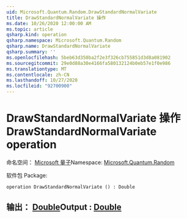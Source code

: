 ```yaml
---
uid: Microsoft.Quantum.Random.DrawStandardNormalVariate
title: DrawStandardNormalVariate 操作
ms.date: 10/26/2020 12:00:00 AM
ms.topic: article
qsharp.kind: operation
qsharp.namespace: Microsoft.Quantum.Random
qsharp.name: DrawStandardNormalVariate
qsharp.summary: ''
ms.openlocfilehash: 5beb63d350ba2f2e3f326cb755851d3d8a081902
ms.sourcegitcommit: 29e0d88a30e4166fa580132124b0eb57e1f0e986
ms.translationtype: MT
ms.contentlocale: zh-CN
ms.lasthandoff: 10/27/2020
ms.locfileid: "92700900"
---
```

# <a name="drawstandardnormalvariate-operation"></a><span data-ttu-id="48711-102">DrawStandardNormalVariate 操作</span><span class="sxs-lookup"><span data-stu-id="48711-102">DrawStandardNormalVariate operation</span></span>

<span data-ttu-id="48711-103">命名空间： [Microsoft 量子](xref:Microsoft.Quantum.Random)</span><span class="sxs-lookup"><span data-stu-id="48711-103">Namespace: [Microsoft.Quantum.Random](xref:Microsoft.Quantum.Random)</span></span>

<span data-ttu-id="48711-104">软件包 [](https://nuget.org/packages/)</span><span class="sxs-lookup"><span data-stu-id="48711-104">Package: [](https://nuget.org/packages/)</span></span>




```qsharp
operation DrawStandardNormalVariate () : Double
```


## <a name="output--double"></a><span data-ttu-id="48711-105">输出： [Double](xref:microsoft.quantum.lang-ref.double)</span><span class="sxs-lookup"><span data-stu-id="48711-105">Output : [Double](xref:microsoft.quantum.lang-ref.double)</span></span>


